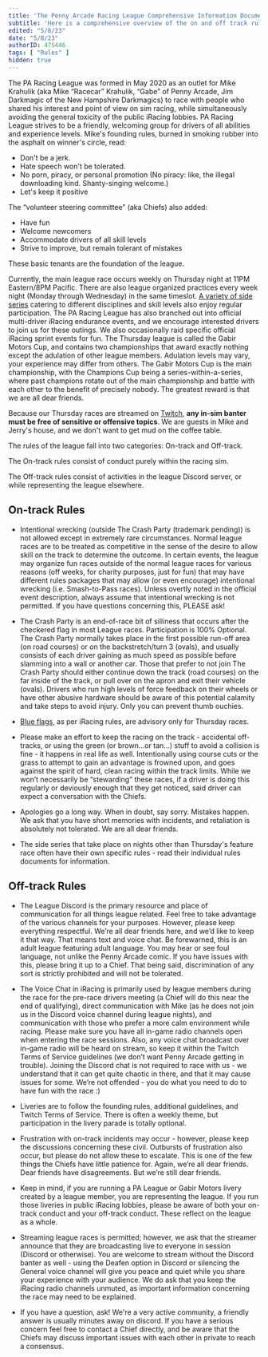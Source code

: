 ```yaml
---
title: 'The Penny Arcade Racing League Comprehensive Information Document'
subtitle: 'Here is a comprehensive overview of the on and off track rules of the league.'
edited: "5/8/23"
date: "5/8/23"
authorID: 475446
tags: [ "Rules" ]
hidden: true
---
```


The PA Racing League was formed in May 2020 as an outlet for Mike Krahulik (aka Mike “Racecar” Krahulik, “Gabe” of Penny Arcade, Jim Darkmagic of the New Hampshire Darkmagics) to race with people who shared his interest and point of view on sim racing, while simultaneously avoiding the general toxicity of the public iRacing lobbies. PA Racing League strives to be a friendly, welcoming group for drivers of all abilities and experience levels.  Mike's founding rules, burned in smoking rubber into the asphalt on winner's circle, read:

- Don't be a jerk.
- Hate speech won't be tolerated.
- No porn, piracy, or personal promotion (No piracy: like, the illegal downloading kind. Shanty-singing welcome.)
- Let's keep it positive

The “volunteer steering committee” (aka Chiefs) also added:

- Have fun
- Welcome newcomers
- Accommodate drivers of all skill levels
- Strive to improve, but remain tolerant of mistakes

These basic tenants are the foundation of the league.
 
Currently, the main league race occurs weekly on Thursday night at 11PM Eastern/8PM Pacific.  There are also league organized practices every week night (Monday through Wednesday) in the same timeslot.  [A variety of side series](https://gabirmotors.com/tutorials/league-series) catering to different disciplines and skill levels also enjoy regular participation.  The PA Racing League has also branched out into official multi-driver iRacing endurance events, and we encourage interested drivers to join us for these outings. We also occasionally raid specific official iRacing sprint events for fun.
The Thursday league is called the Gabir Motors Cup, and contains two championships that award exactly nothing except the adulation of other league members.  Adulation levels may vary, your experience may differ from others.  The Gabir Motors Cup is the main championship, with the Champions Cup being a series-within-a-series, where past champions rotate out of the main championship and battle with each other to the benefit of precisely nobody. The greatest reward is that we are all dear friends.

Because our Thursday races are streamed on [Twitch](www.twitch.tv/pennyarcade), **any in-sim banter must be free of sensitive or offensive topics**. We are guests in Mike and Jerry's house, and we don't want to get mud on the coffee table.

The rules of the league fall into two categories: On-track and Off-track.

The On-track rules consist of conduct purely within the racing sim.

The Off-track rules consist of activities in the league Discord server, or while representing the league elsewhere.

## On-track Rules

- Intentional wrecking (outside The Crash Party (trademark pending)) is not allowed except in extremely rare circumstances.  Normal league races are to be treated as competitive in the sense of the desire to allow skill on the track to determine the outcome.  In certain events, the league may organize fun races outside of the normal league races for various reasons (off weeks, for charity purposes, just for fun) that may have different rules packages that may allow (or even encourage) intentional wrecking (i.e. Smash-to-Pass races).  Unless overtly noted in the official event description, always assume that intentional wrecking is not permitted.  If you have questions concerning this, PLEASE ask!

- The Crash Party is an end-of-race bit of silliness that occurs after the checkered flag in most League races. Participation is 100% Optional.  The Crash Party normally takes place in the first possible run-off area (on road courses) or on the backstretch/turn 3 (ovals), and usually consists of each driver gaining as much speed as possible before slamming into a wall or another car.  Those that prefer to not join The Crash Party should either continue down the track (road courses) on the far inside of the track, or pull over on the apron and exit their vehicle (ovals).  Drivers who run high levels of force feedback on their wheels or have other abusive hardware should be aware of this potential calamity and take steps to avoid injury. Only you can prevent thumb ouchies.
 
- [Blue flags](https://gabirmotors.com/tutorials/blue-flags), as per iRacing rules, are advisory only for Thursday races.

- Please make an effort to keep the racing on the track - accidental off-tracks, or using the green (or brown…or tan…) stuff to avoid a collision is fine - it happens in real life as well.  Intentionally using course cuts or the grass to attempt to gain an advantage is frowned upon, and goes against the spirit of hard, clean racing within the track limits.  While we won’t necessarily be “stewarding” these races, if a driver is doing this regularly or deviously enough that they get noticed, said driver can expect a conversation with the Chiefs.
 
- Apologies go a long way.  When in doubt, say sorry.  Mistakes happen.  We ask that you have short memories with incidents, and retaliation is absolutely not tolerated. We are all dear friends.

- The side series that take place on nights other than Thursday's feature race often have their own specific rules - read their individual rules documents for information.

## Off-track Rules

- The League Discord is the primary resource and place of communication for all things league related.  Feel free to take advantage of the various channels for your purposes.  However, please keep everything respectful.  We’re all dear friends here, and we’d like to keep it that way.  That means text and voice chat.  Be forewarned, this is an adult league featuring adult language. You may hear or see foul language, not unlike the Penny Arcade comic.  If you have issues with this, please bring it up to a Chief.  That being said, discrimination of any sort is strictly prohibited and will not be tolerated.

- The Voice Chat in iRacing is primarily used by league members during the race for the pre-race drivers meeting (a Chief will do this near the end of qualifying), direct communication with Mike (as he does not join us in the Discord voice channel during league nights), and communication with those who prefer a more calm environment while racing.  Please make sure you have all in-game radio channels open when entering the race sessions.  Also, any voice chat broadcast over in-game radio will be heard on stream, so keep it within the Twitch Terms of Service guidelines (we don’t want Penny Arcade getting in trouble).  Joining the Discord chat is not required to race with us - we understand that it can get quite chaotic in there, and that it may cause issues for some.  We’re not offended - you do what you need to do to have fun with the race :)

- Liveries are to follow the founding rules, additional guidelines, and Twitch Terms of Service.  There is often a weekly theme, but participation in the livery parade is totally optional.

- Frustration with on-track incidents may occur - however, please keep the discussions concerning these civil.  Outbursts of frustration also occur, but please do not allow these to escalate.  This is one of the few things the Chiefs have little patience for.  Again, we’re all dear friends.  Dear friends have disagreements.  But we’re still dear friends.

- Keep in mind, if you are running a PA League or Gabir Motors livery created by a league member, you are representing the league.  If you run those liveries in public iRacing lobbies, please be aware of both your on-track conduct and your off-track conduct.  These reflect on the league as a whole.
 
- Streaming league races is permitted; however, we ask that the streamer announce that they are broadcasting live to everyone in session (Discord or otherwise).  You are welcome to stream without the Discord banter as well - using the Deafen option in Discord or silencing the General voice channel will give you peace and quiet while you share your experience with your audience.  We do ask that you keep the iRacing radio channels unmuted, as important information concerning the race may need to be explained.
 
- If you have a question, ask! We're a very active community, a friendly answer is usually minutes away on discord. If you have a serious concern feel free to contact a Chief directly, and be aware that the Chiefs may discuss important issues with each other in private to reach a consensus.
